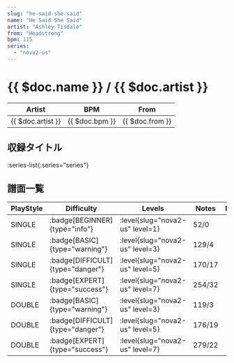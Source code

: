 ```yaml
---
slug: "he-said-she-said"
name: "He Said She Said"
artist: "Ashley Tisdale"
from: "Headstrong"
bpm: 115
series:
  - "nova2-us"
---
```


# {{ $doc.name }} / {{ $doc.artist }}

|Artist|BPM|From|
|------|---|----|
|{{ $doc.artist }}|{{ $doc.bpm }}|{{ $doc.from }}|

## 収録タイトル

:series-list{:series="series"}

## 譜面一覧

|PlayStyle|Difficulty|Levels|Notes|Movie|
|---------|----------|------|-----|-----|
|SINGLE| :badge[BEGINNER]{type="info"}|<div class="field is-grouped is-grouped-multiline"> :level{slug="nova2-us" level=1}</div>|52/0||
|SINGLE| :badge[BASIC]{type="warning"}|<div class="field is-grouped is-grouped-multiline"> :level{slug="nova2-us" level=3}</div>|129/4||
|SINGLE| :badge[DIFFICULT]{type="danger"}|<div class="field is-grouped is-grouped-multiline"> :level{slug="nova2-us" level=5}</div>|170/17||
|SINGLE| :badge[EXPERT]{type="success"}|<div class="field is-grouped is-grouped-multiline"> :level{slug="nova2-us" level=7}</div>|254/32||
|DOUBLE| :badge[BASIC]{type="warning"}|<div class="field is-grouped is-grouped-multiline"> :level{slug="nova2-us" level=3}</div>|119/3||
|DOUBLE| :badge[DIFFICULT]{type="danger"}|<div class="field is-grouped is-grouped-multiline"> :level{slug="nova2-us" level=5}</div>|176/19||
|DOUBLE| :badge[EXPERT]{type="success"}|<div class="field is-grouped is-grouped-multiline"> :level{slug="nova2-us" level=7}</div>|279/22||
